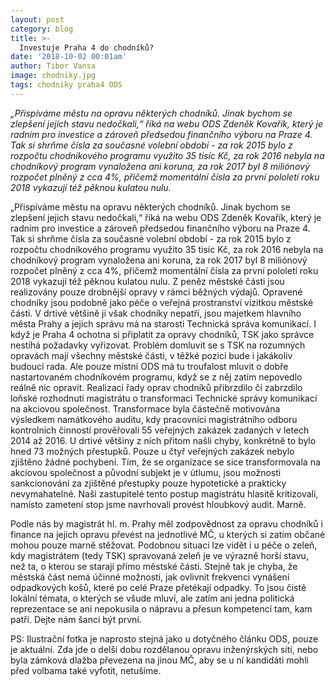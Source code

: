 ```yaml
---
layout: post
category: blog
title: >-  
  Investuje Praha 4 do chodníků?
date: '2018-10-02 00:01am'
author: Tibor Vansa
image: chodniky.jpg
tags: chodniky praha4 ODS
---
```


<i>„Přispíváme městu na opravu některých chodníků. Jinak bychom se zlepšení jejich stavu nedočkali,“ říká na webu ODS Zdeněk Kovařík, který je radním pro investice a zároveň předsedou finančního výboru na Praze 4. Tak si shrňme čísla za současné volební období - za rok 2015 bylo z rozpočtu chodníkového programu využito 35 tisíc Kč, za rok 2016 nebyla na chodníkový program vynaložena ani koruna, za rok 2017 byl 8 miliónový rozpočet plněný z cca 4%, přičemž momentální čísla za první pololetí roku 2018 vykazují též pěknou kulatou nulu. </i>


„Přispíváme městu na opravu některých chodníků. Jinak bychom se zlepšení jejich stavu nedočkali,“ říká na webu ODS Zdeněk Kovařík, který je radním pro investice a zároveň předsedou finančního výboru na Praze 4. Tak si shrňme čísla za současné volební období - za rok 2015 bylo z rozpočtu chodníkového programu využito 35 tisíc Kč, za rok 2016 nebyla na chodníkový program vynaložena ani koruna, za rok 2017 byl 8 miliónový rozpočet plněný z cca 4%, přičemž momentální čísla za první pololetí roku 2018 vykazují též pěknou kulatou nulu. Z peněz městské části jsou realizovány pouze drobnější opravy v rámci běžných výdajů. 
Opravené chodníky jsou podobně jako péče o veřejná prostranství vizitkou městské části. V drtivé většině jí však chodníky nepatří, jsou majetkem hlavního města Prahy a jejich správu má na starosti Technická správa komunikací. I když je Praha 4 ochotna si připlatit za opravy chodníků, TSK jako správce nestíhá požadavky vyřizovat. Problém domluvit se s TSK na rozumných opravách mají všechny městské části, v těžké pozici bude i jakákoliv budoucí rada. Ale pouze místní ODS má tu troufalost mluvit o dobře nastartovaném chodníkovém programu, když se z něj zatím nepovedlo reálně nic opravit. 
Realizaci řady oprav chodníků přibrzdilo či zabrzdilo loňské rozhodnutí magistrátu o transformaci Technické správy komunikací na akciovou společnost. Transformace byla částečně motivována výsledkem namátkového auditu, kdy pracovníci magistrátního odboru kontrolních činností prověřovali 55 veřejných zakázek zadaných v letech 2014 až 2016. U drtivé většiny z nich přitom našli chyby, konkrétně to bylo hned 73 možných přestupků. Pouze u čtyř veřejných zakázek nebylo zjištěno žádné pochybení. Tím, že se organizace se sice transformovala na akciovou společnost a původní subjekt je v útlumu, jsou možnosti sankcionování za zjištěné přestupky pouze hypotetické a prakticky nevymahatelné. Naši zastupitelé tento postup magistrátu hlasitě kritizovali, namísto zametení stop jsme navrhovali provést hloubkový audit. Marně. 

Podle nás by magistrát hl. m. Prahy měl zodpovědnost za opravu chodníků i finance na jejich opravu převést na jednotlivé MČ, u kterých si zatím občané mohou pouze marně stěžovat. Podobnou situaci lze vidět i u péče o zeleň, kdy magistrátem (tedy TSK) spravovaná zeleň je ve výrazně horší stavu, než ta, o kterou se starají přímo městské části. Stejně tak je chyba, že městská část nemá účinné možnosti, jak ovlivnit frekvenci vynášení odpadkových košů, které po celé Praze přetékají odpadky. To jsou čistě lokální témata, o kterých se všude mluví, ale zatím ani jedna politická reprezentace se ani nepokusila o nápravu a přesun kompetencí tam, kam patří. Dejte nám šanci být první.  

PS: Ilustrační fotka je naprosto stejná jako u dotyčného článku ODS, pouze je aktuální. Zda jde o delší dobu rozdělanou opravu inženýrských sítí, nebo byla zámková dlažba převezena  na jinou MČ, aby se u ní kandidáti mohli před volbama také vyfotit, netušíme.   

